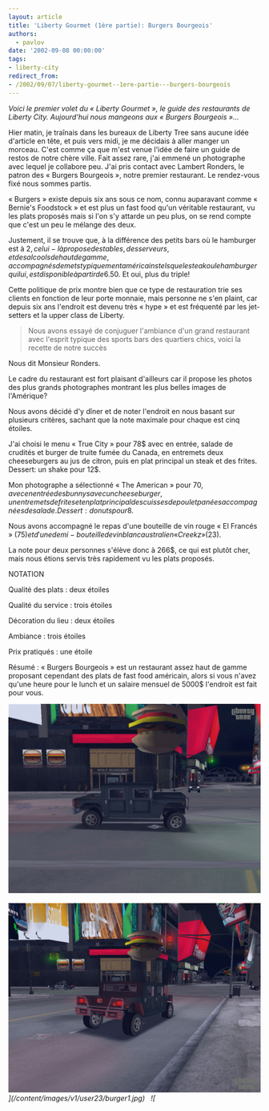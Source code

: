 ```yaml
---
layout: article
title: 'Liberty Gourmet (1ère partie): Burgers Bourgeois'
authors:
  - pavlov
date: '2002-09-08 00:00:00'
tags:
- liberty-city
redirect_from:
- /2002/09/07/liberty-gourmet--1ere-partie---burgers-bourgeois
---
```


_Voici le premier volet du « Liberty Gourmet », le guide des restaurants de Liberty City. Aujourd'hui nous mangeons aux « Burgers Bourgeois »..._

Hier matin, je traînais dans les bureaux de Liberty Tree sans aucune idée d'article en tête, et puis vers midi, je me décidais à aller manger un morceau. C'est comme ça que m'est venue l'idée de faire un guide de restos de notre chère ville. Fait assez rare, j'ai emmené un photographe avec lequel je collabore peu. J'ai pris contact avec Lambert Ronders, le patron des « Burgers Bourgeois », notre premier restaurant. Le rendez-vous fixé nous sommes partis.

« Burgers » existe depuis six ans sous ce nom, connu auparavant comme « Bernie's Foodstock » et est plus un fast food qu'un véritable restaurant, vu les plats proposés mais si l'on s'y attarde un peu plus, on se rend compte que c'est un peu le mélange des deux.

Justement, il se trouve que, à la différence des petits bars où le hamburger est à 2$, celui-là propose des tables, des serveurs, et des alcools de haut de gamme, accompagnés de mets typiquement américains tels que le steak ou le hamburger qui lui, est disponible à partir de 6.50$. Et oui, plus du triple!

Cette politique de prix montre bien que ce type de restauration trie ses clients en fonction de leur porte monnaie, mais personne ne s'en plaint, car depuis six ans l'endroit est devenu très « hype » et est fréquenté par les jet-setters et la upper class de Liberty.

> Nous avons essayé de conjuguer l'ambiance d'un grand restaurant avec l'esprit typique des sports bars des quartiers chics, voici la recette de notre succès

Nous dit Monsieur Ronders.

Le cadre du restaurant est fort plaisant d'ailleurs car il propose les photos des plus grands photographes montrant les plus belles images de l'Amérique?

Nous avons décidé d'y dîner et de noter l'endroit en nous basant sur plusieurs critères, sachant que la note maximale pour chaque est cinq étoiles.

J'ai choisi le menu « True City » pour 78$ avec en entrée, salade de crudités et burger de truite fumée du Canada, en entremets deux cheeseburgers au jus de citron, puis en plat principal un steak et des frites. Dessert: un shake pour 12$.

Mon photographe a sélectionné « The American » pour 70$, avec en entrée des bunnys avec un cheeseburger, un entremets de frites et en plat principal des cuisses de poulet panées accompagnées de salade. Dessert : donuts pour 8$.

Nous avons accompagné le repas d'une bouteille de vin rouge « El Francés » (75$) et d'une demi-bouteille de vin blanc australien « Creekz » (23$).

La note pour deux personnes s'élève donc à 266$, ce qui est plutôt cher, mais nous étions servis très rapidement vu les plats proposés.

NOTATION

Qualité des plats : deux étoiles

Qualité du service : trois étoiles

Décoration du lieu : deux étoiles

Ambiance : trois étoiles

Prix pratiqués : une étoile

Résumé : « Burgers Bourgeois » est un restaurant assez haut de gamme proposant cependant des plats de fast food américain, alors si vous n'avez qu'une heure pour le lunch et un salaire mensuel de 5000$ l'endroit est fait pour vous.

![](/content/images/v1/user23/burger1.jpg)&nbsp;&nbsp; ![](/content/images/v1/user23/burger2.jpg)
_](/content/images/v1/user23/burger1.jpg)&nbsp;&nbsp; ![_
